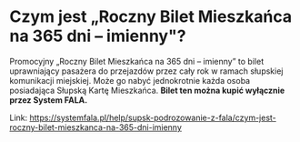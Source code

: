 # Czym jest „Roczny Bilet Mieszkańca na 365 dni – imienny"?


Promocyjny „Roczny Bilet Mieszkańca na 365 dni – imienny” to bilet uprawniający pasażera do przejazdów przez cały rok w ramach słupskiej komunikacji miejskiej. Może go nabyć jednokrotnie każda osoba posiadająca Słupską Kartę Mieszkańca. **Bilet ten można kupić wyłącznie przez System FALA.**




Link: https://systemfala.pl/help/supsk-podrozowanie-z-fala/czym-jest-roczny-bilet-mieszkanca-na-365-dni-imienny
